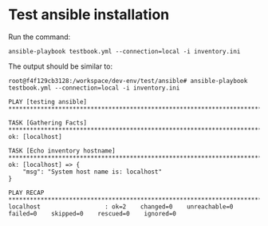 # Test ansible installation

Run the command:

``ansible-playbook testbook.yml --connection=local -i inventory.ini``

The output should be similar to:

````shell
root@f4f129cb3128:/workspace/dev-env/test/ansible# ansible-playbook testbook.yml --connection=local -i inventory.ini

PLAY [testing ansible] *********************************************************************************************************************************

TASK [Gathering Facts] *********************************************************************************************************************************
ok: [localhost]

TASK [Echo inventory hostname] *************************************************************************************************************************
ok: [localhost] => {
    "msg": "System host name is: localhost"
}

PLAY RECAP *********************************************************************************************************************************************
localhost                  : ok=2    changed=0    unreachable=0    failed=0    skipped=0    rescued=0    ignored=0
````